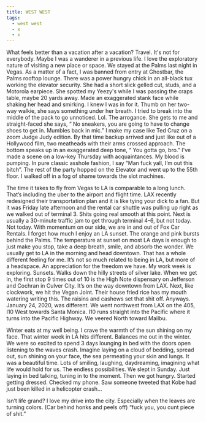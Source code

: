 ```yaml
---
title: WEST WEST
tags:
  - west west
  - x
  - x
---
```

What feels better than a vacation after a vacation? Travel. It's not for everybody. Maybe I was a wanderer in a previous life. I love the exploratory nature of visiting a new place or space. We stayed at the Palms last night in Vegas. As a matter of a fact, I was banned from entry at Ghostbar, the Palms rooftop lounge. There was a power hungry chick in an all-black tux working the elevator security. She had a short slick gelled cut, studs, and a Motorola earpiece. She spotted my Yeezy's while I was passing the craps table, maybe 20 yards away. Made an exaggerated stank face while shaking her head and smirking. I knew I was in for it. Thumb on her two-way walkie, she says something under her breath. I tried to break into the middle of the pack to go unnoticed. Lol. The arrogance. She gets to me and straight-faced she says, “ No sneakers, you are going to have to change shoes to get in. Mumbles back in mic.” I make my case like Ted Cruz on a zoom Judge Judy edition. By that time backup arrived and just like out of a Hollywood film, two meatheads with their arms crossed approach. The bottom speaks up in an exaggerated deep tone, “ You gotta go, bro.” I've made a scene on a low-key Thursday with acquaintances. My blood is pumping. In pure classic asshole fashion, I say “Man fuck yall, I’m out this bitch”. The rest of the party hopped on the Elevator and went up to the 55th floor. I walked off in a fog of shame towards the slot machines.

The time it takes to fly from Vegas to LA is comparable to a long lunch. That’s including the uber to the airport and flight time. LAX recently redesigned their transportation plan and it is like tying your dick to a fan. But it was Friday late afternoon and the rental car shuttle was pulling up right as we walked out of terminal 3. Shits going real smooth at this point. Next is usually a 30-minute traffic jam to get through terminal 4-6, but not today. Not today. With momentum on our side, we are in and out of Fox Car Rentals. I forget how much I enjoy an LA sunset. The orange and pink bursts behind the Palms. The temperature at sunset on most LA days is enough to just make you stop, take a deep breath, smile, and absorb the wonder. We usually get to LA in the morning and head downtown. That has a whole different feeling for me. It’s not so much related to being in LA, but more of a headspace. An appreciation for the freedom we have. My work week is exploring. Sunsets. Walks down the hilly streets of silver lake. When we get in, the first stop 9 times out of 10 is the High Note dispensary on Jefferson and Cochran in Culver City. It’s on the way downtown from LAX. Next, like clockwork, we hit the Vegan Joint. Their house fried rice has my mouth watering writing this. The raisins and cashews set that shit off. Anyways. January 24, 2020, was different. We went northwest from LAX on the 405, I10 West towards Santa Monica. I10 runs straight into the Pacific where it turns into the Pacific Highway. We veered North toward Mailbu.

Winter eats at my well being. I crave the warmth of the sun shining on my face. That winter week in LA hits different. Balances me out in the winter. We were so excited to spend 3 days lounging in bed with the doors open listening to the waves crash. Imagine laying on a cloud of bedding, spread out, sun shining on your face, the sea permeating your skin and lungs. It was a beautiful time. Lots of smiling, laughing, daydreaming, imagining what life would hold for us. The endless possibilities. We slept in Sunday. Just laying in bed talking, tuning in to the moment. Then we got hungry. Started getting dressed. Checked my phone. Saw someone tweeted that Kobe had just been killed in a helicopter crash...

Isn’t life grand? I love my drive into the city. Especially when the leaves are turning colors. (Car behind honks and peels off) “fuck you, you cunt piece of shit.”
